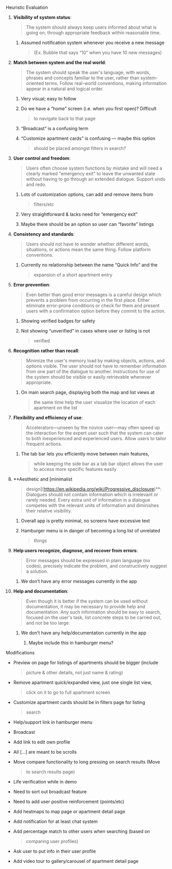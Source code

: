 Heuristic Evaluation

1.  **Visibility of system status**:  
    > The system should always keep users informed about what is going
    > on, through appropriate feedback within reasonable time.

    1.  Assumed notification system whenever you receive a new message
        > (Ex. Bubble that says “10” when you have 10 new messages)

2.  **Match between system and the real world**:  
    > The system should speak the user's language, with words, phrases
    > and concepts familiar to the user, rather than system-oriented
    > terms. Follow real-world conventions, making information appear in
    > a natural and logical order.

    1.  Very visual; easy to follow

    2.  Do we have a “home” screen (i.e. when you first open)? Difficult
        > to navigate back to that page

    3.  “Broadcast” is a confusing term

    4.  “Customize apartment cards” is confusing — maybe this option
        > should be placed amongst filters in search?

3.  **User control and freedom**:  
    > Users often choose system functions by mistake and will need a
    > clearly marked "emergency exit" to leave the unwanted state
    > without having to go through an extended dialogue. Support undo
    > and redo.

    1.  Lots of customization options, can add and remove items from
        > filters/etc

    2.  Very straightforward & lacks need for “emergency exit”

    3.  Maybe there should be an option so user can “favorite” listings

4.  **Consistency and standards**:  
    > Users should not have to wonder whether different words,
    > situations, or actions mean the same thing. Follow platform
    > conventions.

    1.  Currently no relationship between the name “Quick Info” and the
        > expansion of a short apartment entry

5.  **Error prevention**:  
    > Even better than good error messages is a careful design which
    > prevents a problem from occurring in the first place. Either
    > eliminate error-prone conditions or check for them and present
    > users with a confirmation option before they commit to the action.

    1.  Showing verified badges for safety

    2.  Not showing “unverified” in cases where user or listing is not
        > verified

6.  **Recognition rather than recall**:  
    > Minimize the user's memory load by making objects, actions, and
    > options visible. The user should not have to remember information
    > from one part of the dialogue to another. Instructions for use of
    > the system should be visible or easily retrievable whenever
    > appropriate.

    1.  On main search page, displaying both the map and list views at
        > the same time help the user visualize the location of each
        > apartment on the list

7.  **Flexibility and efficiency of use**:  
    > Accelerators—unseen by the novice user—may often speed up the
    > interaction for the expert user such that the system can cater to
    > both inexperienced and experienced users. Allow users to tailor
    > frequent actions.

    1.  The tab bar lets you efficiently move between main features,
        > while keeping the side bar as a tab bar object allows the user
        > to access more specific features easily

8.  **Aesthetic and [minimalist
    > design](https://en.wikipedia.org/wiki/Progressive_disclosure)**:  
    > Dialogues should not contain information which is irrelevant or
    > rarely needed. Every extra unit of information in a dialogue
    > competes with the relevant units of information and diminishes
    > their relative visibility.

    1.  Overall app is pretty minimal, no screens have excessive text

    2.  Hamburger menu is in danger of becoming a long list of unrelated
        > things

9.  **Help users recognize, diagnose, and recover from errors**:  
    > Error messages should be expressed in plain language (no codes),
    > precisely indicate the problem, and constructively suggest a
    > solution.

    1.  We don’t have any error messages currently in the app

10. **Help and documentation**:  
    > Even though it is better if the system can be used without
    > documentation, it may be necessary to provide help and
    > documentation. Any such information should be easy to search,
    > focused on the user's task, list concrete steps to be carried out,
    > and not be too large.

    1.  We don’t have any help/documentation currently in the app

        1.  Maybe include this in hamburger menu?

Modifications

-   Preview on page for listings of apartments should be bigger (include
    > picture & other details, not just name & rating)

-   Remove apartment quick/expanded view, just one single list view,
    > click on it to go to full apartment screen

-   Customize apartment cards should be in filters page for listing
    > search

-   Help/support link in hamburger menu

-   Broadcast

-   Add link to edit own profile

-   All \[...\] are meant to be scrolls

-   Move compare functionality to long pressing on search results (Move
    > to search results page)

-   Life verification while in demo

-   Need to sort out broadcast feature

-   Need to add user positive reinforcement (points/etc)

-   Add heatmaps to map page or apartment detail page

-   Add notification for at least chat system

-   Add percentage match to other users when searching (based on
    > comparing user profiles)

-   Ask user to put info in their user profile

-   Add video tour to gallery/carousel of apartment detail page

